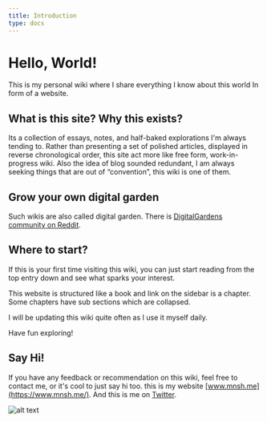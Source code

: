 ```yaml
---
title: Introduction
type: docs
---
```


# Hello, World!

This is my personal wiki where I share everything I know about this world In form of a website.



## What is this site? Why this exists?

Its a collection of essays, notes, and half-baked explorations I'm always tending to. Rather than presenting a set of polished articles, displayed in reverse chronological order, this site act more like free form, work-in-progress wiki. Also the idea of blog sounded redundant, I am always seeking things that are out of “convention”, this wiki is one of them.


## Grow your own digital garden
Such wikis are also called digital garden. There is [DigitalGardens community on Reddit](https://www.reddit.com/r/DigitalGardens/).

## Where to start?
If this is your first time visiting this wiki, you can just start reading from the top entry down and see what sparks your interest.

This website is structured like a book and link on the sidebar is a chapter. Some chapters have sub sections which are collapsed.

I will be updating this wiki quite often as I use it myself daily.

Have fun exploring!

## Say Hi!
If you have any feedback or recommendation on this wiki, feel free to contact me, or it's cool to just say hi too.
this is my website [www.mnsh.me](https://www.mnsh.me/). And this is me on [Twitter](https://twitter.com/oimanish).



![alt text](https://res.cloudinary.com/dcs9uuu5m/image/upload/v1640523833/Duy2B-IW_hc8yua.png)


